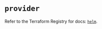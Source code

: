 # `provider`

Refer to the Terraform Registry for docs: [`helm`](https://registry.terraform.io/providers/hashicorp/helm/3.0.1/docs).
